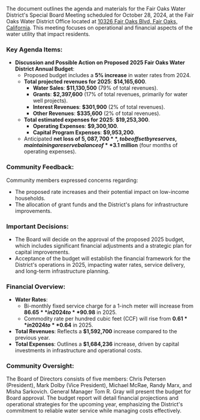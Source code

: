 The document outlines the agenda and materials for the Fair Oaks Water District's Special Board Meeting scheduled for October 28, 2024, at the Fair Oaks Water District Office located at [10326 Fair Oaks Blvd, Fair Oaks, California](https://www.google.com/maps?q=10326+Fair+Oaks+Blvd,+Fair+Oaks,+California). This meeting focuses on operational and financial aspects of the water utility that impact residents.

### Key Agenda Items:
- **Discussion and Possible Action on Proposed 2025 Fair Oaks Water District Annual Budget**:
  - Proposed budget includes a **5% increase** in water rates from 2024.
  - **Total projected revenues for 2025**: **$14,165,600**.
    - **Water Sales**: **$11,130,500** (79% of total revenues).
    - **Grants**: **$2,397,600** (17% of total revenues, primarily for water well projects).
    - **Interest Revenues**: **$301,900** (2% of total revenues).
    - **Other Revenues**: **$335,600** (2% of total revenues).
  - **Total estimated expenses for 2025**: **$19,253,300**.
    - **Operating Expenses**: **$9,300,100**.
    - **Capital Program Expenses**: **$9,953,200**.
  - Anticipated **net loss of $5,087,700**, to be offset by reserves, maintaining a reserve balance of **$3.1 million** (four months of operating expenses).

### Community Feedback:
Community members expressed concerns regarding:
- The proposed rate increases and their potential impact on low-income households.
- The allocation of grant funds and the District's plans for infrastructure improvements.

### Important Decisions:
- The Board will decide on the approval of the proposed 2025 budget, which includes significant financial adjustments and a strategic plan for capital improvements.
- Acceptance of the budget will establish the financial framework for the District's operations in 2025, impacting water rates, service delivery, and long-term infrastructure planning.

### Financial Overview:
- **Water Rates**: 
  - Bi-monthly fixed service charge for a 1-inch meter will increase from **$86.65** in 2024 to **$90.98** in 2025.
  - Commodity rate per hundred cubic feet (CCF) will rise from **$0.61** in 2024 to **$0.64** in 2025.
- **Total Revenues**: Reflects a **$1,592,700** increase compared to the previous year.
- **Total Expenses**: Outlines a **$1,684,236** increase, driven by capital investments in infrastructure and operational costs.

### Community Oversight:
The Board of Directors consists of five members: Chris Petersen (President), Mark Dolby (Vice President), Michael McRae, Randy Marx, and Misha Sarkovich. General Manager Tom R. Gray will present the budget for Board approval. The budget report will detail financial projections and operational strategies for the upcoming year, emphasizing the District's commitment to reliable water service while managing costs effectively.

